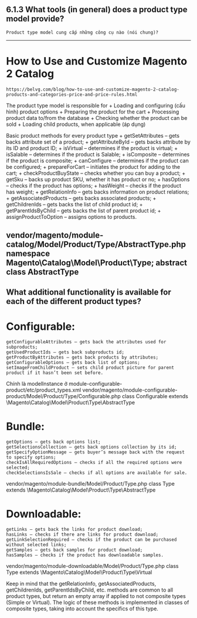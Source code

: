 ## 6.1.3 What tools (in general) does a product type model provide?
	Product type model cung cấp những công cụ nào (nói chung)?
----------------------------------------------------------------------------
# How to Use and Customize Magento 2 Catalog
	https://belvg.com/blog/how-to-use-and-customize-magento-2-catalog-products-and-categories-price-and-price-rules.html

The product type model is responsible for
	+ Loading and configuring (cấu hình) product options
	+ Preparing the product for the cart
	+ Processing product data to/from the database
	+ Checking whether the product can be sold
	+ Loading child products, when applicable (áp dụng)

Basic product methods for every product type
	+ getSetAttributes – gets backs attribute set of a product;
	+ getAttributeById – gets backs attribute by its ID and product ID;
	+ isVirtual – determines if the product is virtual;
	+ isSalable – determines if the product is Salable;
	+ isComposite – determines if the product is composite;
	+ canConfigure – determines if the product can be configured;
	+ prepareForCart – initiates the product for adding to the cart;
	+ checkProductBuyState – checks whether you can buy a product;
	+ getSku – backs up product SKU, whether it has product or no;
	+ hasOptions – checks if the product has options;
	+ hasWeight – checks if the product has weight;
	+ getRelationInfo – gets backs information on product relations;
	+ getAssociatedProducts – gets backs associated products;
	+ getChildrenIds – gets backs the list of child product id;
	+ getParentIdsByChild – gets backs the list of parent product id;
	+ assignProductToOption – assigns options to products.

vendor/magento/module-catalog/Model/Product/Type/AbstractType.php
	namespace Magento\Catalog\Model\Product\Type;
		abstract class AbstractType
----------------------------------------------------------------------------

## What additional functionality is available for each of the different product types?

# Configurable:
	getConfigurableAttributes – gets back the attributes used for subproducts;
	getUsedProductIds – gets back subproducts id;
	getProductByAttributes – gets back products by attributes;
	getConfigurableOptions – gets back list of options;
	setImageFromChildProduct – sets child product picture for parent product if it hasn’t been set before.

Chính là modelInstance ở module-configurable-product/etc/product_types.xml
<type name="configurable" label="Configurable Product" modelInstance="Magento\ConfigurableProduct\Model\Product\Type\Configurable" composite='true' indexPriority="30" sortOrder="20">
vendor/magento/module-configurable-product/Model/Product/Type/Configurable.php
	class Configurable extends \Magento\Catalog\Model\Product\Type\AbstractType

# Bundle:
	getOptions – gets back options list;
	getSelectionsCollection – gets back options collection by its id;
	getSpecifyOptionMessage – gets buyer’s message back with the request to specify options;
	checkIsAllRequiredOptions – checks if all the required options were selected;
	checkSelectionsIsSale – checks if all options are available for sale.

<type name="bundle" label="Bundle Product" modelInstance="Magento\Bundle\Model\Product\Type" composite='true' indexPriority="40" sortOrder="50">
vendor/magento/module-bundle/Model/Product/Type.php
	class Type extends \Magento\Catalog\Model\Product\Type\AbstractType

# Downloadable:
	getLinks – gets back the links for product download;
	hasLinks – checks if there are links for product download;
	getLinkSelectionRequired – checks if the product can be purchased without selected links;
	getSamples – gets back samples for product download;
	hasSamples – checks if the product has downloadable samples.

<type name="downloadable" label="Downloadable Product" modelInstance="Magento\Downloadable\Model\Product\Type" composite="false" isQty="true" canUseQtyDecimals="false" sortOrder="60">
vendor/magento/module-downloadable/Model/Product/Type.php
	class Type extends \Magento\Catalog\Model\Product\Type\Virtual

Keep in mind that the getRelationInfo, getAssociatedProducts, getChildrenIds, getParentIdsByChild, etc. methods are common to all product types, but return an empty array if applied to not composite types (Simple or Virtual). 
The logic of these methods is implemented in classes of composite types, taking into account the specifics of this type.